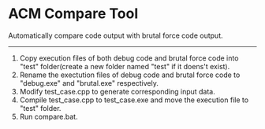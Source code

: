 # ACM Compare Tool 
Automatically compare code output with brutal force code output.
****************************************************************
1. Copy execution files of both debug code and brutal force code into "test" folder(create a new folder named "test" if it doens't exist).
2. Rename the exectution files of debug code and brutal force code to "debug.exe" and "brutal.exe" respectively.
3. Modify test_case.cpp to generate corresponding input data.
4. Compile test_case.cpp to test_case.exe and move the execution file to "test" folder.
5. Run compare.bat.